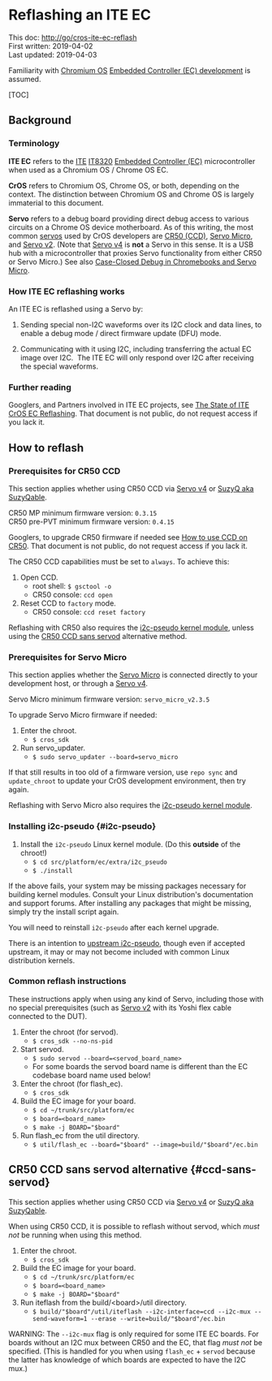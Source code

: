 # Reflashing an ITE EC

This doc: [http://go/cros-ite-ec-reflash](https://goto.google.com/cros-ite-ec-reflash)
<br>
First written: 2019-04-02
<br>
Last updated: 2019-04-03

Familiarity with [Chromium OS](https://www.chromium.org/chromium-os) [Embedded Controller (EC) development](https://www.chromium.org/chromium-os/ec-development) is assumed.

[TOC]

## Background

### Terminology

**ITE EC** refers to the [ITE](http://www.ite.com.tw/) [IT8320](http://www.ite.com.tw/en/product/view?mid=96) [Embedded Controller (EC)](https://en.wikipedia.org/wiki/Embedded_controller) microcontroller when used as a Chromium OS / Chrome OS EC.

**CrOS** refers to Chromium OS, Chrome OS, or both, depending on the context.  The distinction between Chromium OS and Chrome OS is largely immaterial to this document.

**Servo** refers to a debug board providing direct debug access to various circuits on a Chrome OS device motherboard.  As of this writing, the most common [servos](https://www.chromium.org/chromium-os/servo) used by CrOS developers are [CR50 (CCD)](https://www.chromium.org/chromium-os/ccd), [Servo Micro](https://www.chromium.org/chromium-os/servo/servomicro), and [Servo v2](https://www.chromium.org/chromium-os/servo/servo-v2).  (Note that [Servo v4](https://www.chromium.org/chromium-os/servo/servov4) is **not** a Servo in this sense.  It is a USB hub with a microcontroller that proxies Servo functionality from either CR50 or Servo Micro.)  See also [Case-Closed Debug in Chromebooks and Servo Micro](https://chromium.googlesource.com/chromiumos/platform/ec/+/master/board/servo_micro/ccd.md).

### How ITE EC reflashing works

An ITE EC is reflashed using a Servo by:

1. Sending special non-I2C waveforms over its I2C clock and data lines, to enable a debug mode / direct firmware update (DFU) mode.

1. Communicating with it using I2C, including transferring the actual EC image over I2C.  The ITE EC will only respond over I2C after receiving the special waveforms.

### Further reading

Googlers, and Partners involved in ITE EC projects, see [The State of ITE CrOS EC Reflashing](https://docs.google.com/document/d/1fs29eBvwKrOWYozLZXTg7ObwAO5dyM4Js2Vq301EwAU/preview).  That document is not public, do not request access if you lack it.

## How to reflash

### Prerequisites for CR50 CCD

This section applies whether using CR50 CCD via [Servo v4](https://www.chromium.org/chromium-os/servo/servov4) or [SuzyQ aka SuzyQable](https://www.sparkfun.com/products/14746).

CR50 MP minimum firmware version: `0.3.15`
<br>
CR50 pre-PVT minimum firmware version: `0.4.15`

Googlers, to upgrade CR50 firmware if needed see [How to use CCD on CR50](https://docs.google.com/document/d/1MqDAoBsmGTmrFi-WNOoC5R-UFeuQK37_9kaEdCFU8QE/preview).  That document is not public, do not request access if you lack it.

The CR50 CCD capabilities must be set to `always`.  To achieve this:

1. Open CCD.
    * root shell: `$ gsctool -o`
    * CR50 console: `ccd open`
1. Reset CCD to `factory` mode.
    * CR50 console: `ccd reset factory`

Reflashing with CR50 also requires the [i2c-pseudo kernel module](#i2c-pseudo), unless using the [CR50 CCD sans servod](#ccd-sans-servod) alternative method.

### Prerequisites for Servo Micro

This section applies whether the [Servo Micro](https://www.chromium.org/chromium-os/servo/servomicro) is connected directly to your development host, or through a [Servo v4](https://www.chromium.org/chromium-os/servo/servov4).

Servo Micro minimum firmware version: `servo_micro_v2.3.5`

To upgrade Servo Micro firmware if needed:

1. Enter the chroot.
    * `$ cros_sdk`
1. Run servo_updater.
    * `$ sudo servo_updater --board=servo_micro`

If that still results in too old of a firmware version, use `repo sync` and `update_chroot` to update your CrOS development environment, then try again.

Reflashing with Servo Micro also requires the [i2c-pseudo kernel module](#i2c-pseudo).

### Installing i2c-pseudo {#i2c-pseudo}

1. Install the `i2c-pseudo` Linux kernel module.  (Do this **outside** of the chroot!)
    * `$ cd src/platform/ec/extra/i2c_pseudo`
    * `$ ./install`

If the above fails, your system may be missing packages necessary for building kernel modules.  Consult your Linux distribution's documentation and support forums.  After installing any packages that might be missing, simply try the install script again.

You will need to reinstall `i2c-pseudo` after each kernel upgrade.

There is an intention to [upstream i2c-pseudo](https://issuetracker.google.com/129565355), though even if accepted upstream, it may or may not become included with common Linux distribution kernels.

### Common reflash instructions

These instructions apply when using any kind of Servo, including those with no special prerequisites (such as [Servo v2](https://www.chromium.org/chromium-os/servo/servo-v2) with its Yoshi flex cable connected to the DUT).

1. Enter the chroot (for servod).
    * `$ cros_sdk --no-ns-pid`
1. Start servod.
    * `$ sudo servod --board=<servod_board_name>`
    * For some boards the servod board name is different than the EC codebase board name used below!
1. Enter the chroot (for flash_ec).
    * `$ cros_sdk`
1. Build the EC image for your board.
    * `$ cd ~/trunk/src/platform/ec`
    * `$ board=<board_name>`
    * `$ make -j BOARD="$board"`
1. Run flash_ec from the util directory.
    * `$ util/flash_ec --board="$board" --image=build/"$board"/ec.bin`

## CR50 CCD sans servod alternative {#ccd-sans-servod}

This section applies whether using CR50 CCD via [Servo v4](https://www.chromium.org/chromium-os/servo/servov4) or [SuzyQ aka SuzyQable](https://www.sparkfun.com/products/14746).

When using CR50 CCD, it is possible to reflash without servod, which _must not_ be running when using this method.

1. Enter the chroot.
    * `$ cros_sdk`
1. Build the EC image for your board.
    * `$ cd ~/trunk/src/platform/ec`
    * `$ board=<board_name>`
    * `$ make -j BOARD="$board"`
1. Run iteflash from the build/\<board\>/util directory.
    * `$ build/"$board"/util/iteflash --i2c-interface=ccd --i2c-mux --send-waveform=1 --erase --write=build/"$board"/ec.bin`

WARNING: The `--i2c-mux` flag is only required for some ITE EC boards.  For boards without an I2C mux between CR50 and the EC, that flag _must not_ be specified.  (This is handled for you when using `flash_ec` + `servod` because the latter has knowledge of which boards are expected to have the I2C mux.)
